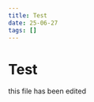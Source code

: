 ```yaml
---
title: Test
date: 25-06-27
tags: []
---
```


# Test

<!-- Start writing your note below -->
this file has been edited
